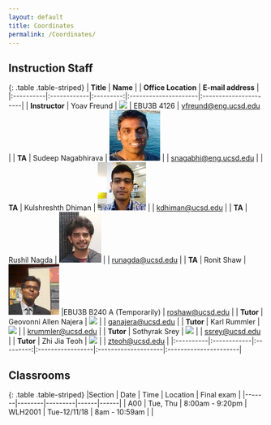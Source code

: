 ```yaml
---
layout: default
title: Coordinates
permalink: /Coordinates/
---
```



## Instruction Staff ##

{: .table .table-striped}
| **Title** |  **Name**   |           | **Office Location**  | **E-mail address**    |
|:----------|:------------|:---------:|:---------------------|:----------------------|
|  **Instructor**	| Yoav Freund		| ![](/images/2010yoav2.png) | EBU3B 4126	|  yfreund@eng.ucsd.edu 	|
| **TA**		| Sudeep Nagabhirava	| ![](/images/Sudeep.jpg)	|  	| snagabhi@eng.ucsd.edu	|
| **TA**		| Kulshreshth Dhiman	| ![](/images/kdhiman.jpg)	| 	| kdhiman@ucsd.edu	|
| **TA**		| Rushil Nagda		| ![](/images/runagda.jpg)	|  	| runagda@ucsd.edu	|
| **TA**		| Ronit Shaw		| ![](/images/roshaw.jpg)	|EBU3B B240 A  (Temporarily)	| roshaw@ucsd.edu	|
| **Tutor**		| Geovonni Allen Najera	| ![](/images/ganajera.jpg)	|  	| ganajera@ucsd.edu	|
| **Tutor**		| Karl Rummler		| ![](/images/krummler.jpg)	| 	| krummler@ucsd.edu	|
| **Tutor**		| Sothyrak Srey 	| ![](/images/ssrey.jpg)	| 	| ssrey@ucsd.edu	|
| **Tutor**		| Zhi Jia Teoh		| ![](/images/zteoh.jpg)	| 	| zteoh@ucsd.edu	|
|:----------|:------------|:---------:|:-----------------|:--------------------|:----------------------|

## Classrooms ##

{: .table .table-striped}
|Section | Date | Time | Location | Final exam |
|-------|--------|---------|------|------|
| A00 | Tue, Thu | 8:00am - 9:20pm | WLH2001 | Tue-12/11/18  |   8am - 10:59am |
|